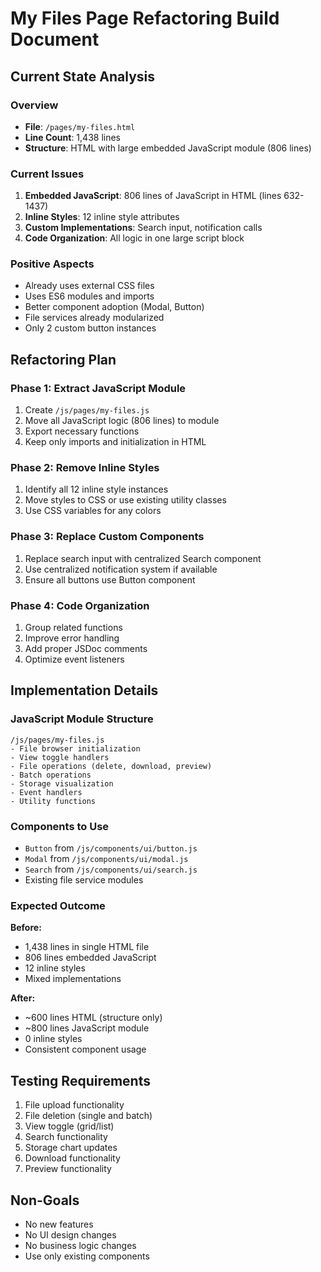 # My Files Page Refactoring Build Document

## Current State Analysis

### Overview
- **File**: `/pages/my-files.html`
- **Line Count**: 1,438 lines
- **Structure**: HTML with large embedded JavaScript module (806 lines)

### Current Issues
1. **Embedded JavaScript**: 806 lines of JavaScript in HTML (lines 632-1437)
2. **Inline Styles**: 12 inline style attributes
3. **Custom Implementations**: Search input, notification calls
4. **Code Organization**: All logic in one large script block

### Positive Aspects
- Already uses external CSS files
- Uses ES6 modules and imports
- Better component adoption (Modal, Button)
- File services already modularized
- Only 2 custom button instances

## Refactoring Plan

### Phase 1: Extract JavaScript Module
1. Create `/js/pages/my-files.js`
2. Move all JavaScript logic (806 lines) to module
3. Export necessary functions
4. Keep only imports and initialization in HTML

### Phase 2: Remove Inline Styles
1. Identify all 12 inline style instances
2. Move styles to CSS or use existing utility classes
3. Use CSS variables for any colors

### Phase 3: Replace Custom Components
1. Replace search input with centralized Search component
2. Use centralized notification system if available
3. Ensure all buttons use Button component

### Phase 4: Code Organization
1. Group related functions
2. Improve error handling
3. Add proper JSDoc comments
4. Optimize event listeners

## Implementation Details

### JavaScript Module Structure
```
/js/pages/my-files.js
- File browser initialization
- View toggle handlers
- File operations (delete, download, preview)
- Batch operations
- Storage visualization
- Event handlers
- Utility functions
```

### Components to Use
- `Button` from `/js/components/ui/button.js`
- `Modal` from `/js/components/ui/modal.js`
- `Search` from `/js/components/ui/search.js`
- Existing file service modules

### Expected Outcome

**Before:**
- 1,438 lines in single HTML file
- 806 lines embedded JavaScript
- 12 inline styles
- Mixed implementations

**After:**
- ~600 lines HTML (structure only)
- ~800 lines JavaScript module
- 0 inline styles
- Consistent component usage

## Testing Requirements
1. File upload functionality
2. File deletion (single and batch)
3. View toggle (grid/list)
4. Search functionality
5. Storage chart updates
6. Download functionality
7. Preview functionality

## Non-Goals
- No new features
- No UI design changes
- No business logic changes
- Use only existing components